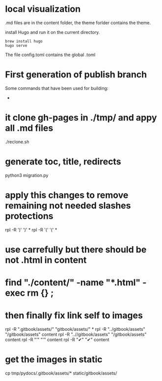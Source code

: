 # local visualization

.md files are in the content folder, the theme forlder contains the theme.

install Hugo and run it on the current directory.
```
brew install hugo
hugo serve
```

The file config.toml contains the global .toml

# First generation of publish branch

Some commands that have been used for building:

- ```
# it clone gh-pages in ./tmp/ and appy all .md files
./reclone.sh
# generate toc, title, redirects
python3 migration.py
# apply this changes to remove remaining not needed slashes protections
rpl -R '\)' ')' *
rpl -R '\(' '(' *
#  use carrefully but there should be not .html in content
# find "./content/" -name "*.html" -exec rm {} \;
#  then finally fix link self to images
rpl -R ".gitbook/assets/" "gitbook/assets/" *
rpl -R "../gitbook/assets" "/gitbook/assets" content
rpl -R "..//gitbook/assets" "/gitbook/assets" content
rpl -R "’" "'" content
rpl -R "✔" "&#10004;" content

# get the images in static
cp tmp/pydocs/.gitbook/assets/* static/gitbook/assets/
```
